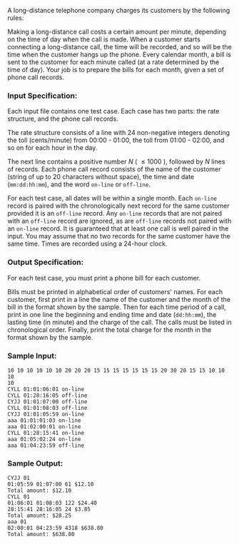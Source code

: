 <!-- Title
Phone Bills (25)
-->
A long-distance telephone company charges its customers by the following
rules:

Making a long-distance call costs a certain amount per minute, depending on
the time of day when the call is made. When a customer starts connecting a
long-distance call, the time will be recorded, and so will be the time when
the customer hangs up the phone. Every calendar month, a bill is sent to the
customer for each minute called (at a rate determined by the time of day).
Your job is to prepare the bills for each month, given a set of phone call
records.

### Input Specification:

Each input file contains one test case. Each case has two parts: the rate
structure, and the phone call records.

The rate structure consists of a line with 24 non-negative integers denoting
the toll (cents/minute) from 00:00 - 01:00, the toll from 01:00 - 02:00, and
so on for each hour in the day.

The next line contains a positive number $N$ ( $\le 1000$ ), followed by $N$
lines of records. Each phone call record consists of the name of the customer
(string of up to 20 characters without space), the time and date
(`mm:dd:hh:mm`), and the word `on-line` or `off-line`.

For each test case, all dates will be within a single month. Each `on-line`
record is paired with the chronologically next record for the same customer
provided it is an `off-line` record. Any `on-line` records that are not paired
with an `off-line` record are ignored, as are `off-line` records not paired
with an `on-line` record. It is guaranteed that at least one call is well
paired in the input. You may assume that no two records for the same customer
have the same time. Times are recorded using a 24-hour clock.

### Output Specification:

For each test case, you must print a phone bill for each customer.

Bills must be printed in alphabetical order of customers' names. For each
customer, first print in a line the name of the customer and the month of the
bill in the format shown by the sample. Then for each time period of a call,
print in one line the beginning and ending time and date (`dd:hh:mm`), the
lasting time (in minute) and the charge of the call. The calls must be listed
in chronological order. Finally, print the total charge for the month in the
format shown by the sample.

### Sample Input:

    
    
    10 10 10 10 10 10 20 20 20 15 15 15 15 15 15 15 20 30 20 15 15 10 10 10
    10
    CYLL 01:01:06:01 on-line
    CYLL 01:28:16:05 off-line
    CYJJ 01:01:07:00 off-line
    CYLL 01:01:08:03 off-line
    CYJJ 01:01:05:59 on-line
    aaa 01:01:01:03 on-line
    aaa 01:02:00:01 on-line
    CYLL 01:28:15:41 on-line
    aaa 01:05:02:24 on-line
    aaa 01:04:23:59 off-line
    

### Sample Output:

    
    
    CYJJ 01
    01:05:59 01:07:00 61 $12.10
    Total amount: $12.10
    CYLL 01
    01:06:01 01:08:03 122 $24.40
    28:15:41 28:16:05 24 $3.85
    Total amount: $28.25
    aaa 01
    02:00:01 04:23:59 4318 $638.80
    Total amount: $638.80
    

